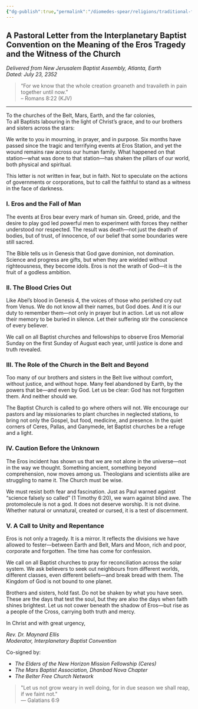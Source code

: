 ```yaml
---
{"dg-publish":true,"permalink":"/diomedes-spear/religions/traditional-faiths/baptist-pastoral-letter/"}
---
```


## A Pastoral Letter from the Interplanetary Baptist Convention  on the Meaning of the Eros Tragedy and the Witness of the Church  
*Delivered from New Jerusalem Baptist Assembly, Atlanta, Earth*  
*Dated: July 23, 2352*

> “For we know that the whole creation groaneth and travaileth in pain together until now.”  
> – Romans 8:22 (KJV)

---

To the churches of the Belt, Mars, Earth, and the far colonies,  
To all Baptists labouring in the light of Christ’s grace, and to our brothers and sisters across the stars:

We write to you in mourning, in prayer, and in purpose. Six months have passed since the tragic and terrifying events at Eros Station, and yet the wound remains raw across our human family. What happened on that station—what was done to that station—has shaken the pillars of our world, both physical and spiritual.

This letter is not written in fear, but in faith. Not to speculate on the actions of governments or corporations, but to call the faithful to stand as a witness in the face of darkness.

### I. Eros and the Fall of Man
The events at Eros bear every mark of human sin. Greed, pride, and the desire to play god led powerful men to experiment with forces they neither understood nor respected. The result was death—not just the death of bodies, but of trust, of innocence, of our belief that some boundaries were still sacred.

The Bible tells us in Genesis that God gave dominion, not domination. Science and progress are gifts, but when they are wielded without righteousness, they become idols. Eros is not the wrath of God—it is the fruit of a godless ambition.

### II. The Blood Cries Out
Like Abel’s blood in Genesis 4, the voices of those who perished cry out from Venus. We do not know all their names, but God does. And it is our duty to remember them—not only in prayer but in action. Let us not allow their memory to be buried in silence. Let their suffering stir the conscience of every believer.

We call on all Baptist churches and fellowships to observe Eros Memorial Sunday on the first Sunday of August each year, until justice is done and truth revealed.

### III. The Role of the Church in the Belt and Beyond
Too many of our brothers and sisters in the Belt live without comfort, without justice, and without hope. Many feel abandoned by Earth, by the powers that be—and even by God. Let us be clear: God has not forgotten them. And neither should we.

The Baptist Church is called to go where others will not. We encourage our pastors and lay missionaries to plant churches in neglected stations, to bring not only the Gospel, but food, medicine, and presence. In the quiet corners of Ceres, Pallas, and Ganymede, let Baptist churches be a refuge and a light.

### IV. Caution Before the Unknown
The Eros incident has shown us that we are not alone in the universe—not in the way we thought. Something ancient, something beyond comprehension, now moves among us. Theologians and scientists alike are struggling to name it. The Church must be wise.

We must resist both fear and fascination. Just as Paul warned against “science falsely so called” (1 Timothy 6:20), we warn against blind awe. The protomolecule is not a god. It does not deserve worship. It is not divine. Whether natural or unnatural, created or cursed, it is a test of discernment.

### V. A Call to Unity and Repentance
Eros is not only a tragedy. It is a mirror. It reflects the divisions we have allowed to fester—between Earth and Belt, Mars and Moon, rich and poor, corporate and forgotten. The time has come for confession.

We call on all Baptist churches to pray for reconciliation across the solar system. We ask believers to seek out neighbours from different worlds, different classes, even different beliefs—and break bread with them. The Kingdom of God is not bound to one planet.

Brothers and sisters, hold fast. Do not be shaken by what you have seen. These are the days that test the soul, but they are also the days when faith shines brightest. Let us not cower beneath the shadow of Eros—but rise as a people of the Cross, carrying both truth and mercy.

In Christ and with great urgency,

*Rev. Dr. Maynard Ellis*  
*Moderator, Interplanetary Baptist Convention*  

Co-signed by:
- *The Elders of the New Horizon Mission Fellowship (Ceres)*
- *The Mars Baptist Association, Dhanbad Nova Chapter*
- *The Belter Free Church Network*

> "Let us not grow weary in well doing, for in due season we shall reap, if we faint not."  
> — Galatians 6:9